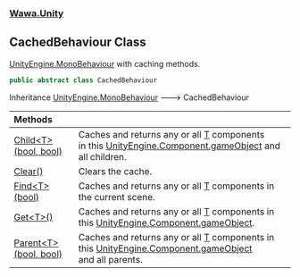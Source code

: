### [Wawa.Unity](Wawa.Unity.md 'Wawa.Unity')

## CachedBehaviour Class

[UnityEngine.MonoBehaviour](https://docs.microsoft.com/en-us/dotnet/api/UnityEngine.MonoBehaviour 'UnityEngine.MonoBehaviour') with caching methods.

```csharp
public abstract class CachedBehaviour
```

Inheritance [UnityEngine.MonoBehaviour](https://docs.microsoft.com/en-us/dotnet/api/UnityEngine.MonoBehaviour 'UnityEngine.MonoBehaviour') &#129106; CachedBehaviour

| Methods | |
| :--- | :--- |
| [Child&lt;T&gt;(bool, bool)](CachedBehaviour.Child{T}(bool,bool).md 'Wawa.Unity.CachedBehaviour.Child<T>(bool, bool)') | Caches and returns any or all [T](CachedBehaviour.Child{T}(bool,bool).md#Wawa.Unity.CachedBehaviour.Child_T_(bool,bool).T 'Wawa.Unity.CachedBehaviour.Child<T>(bool, bool).T') components<br/>in this [UnityEngine.Component.gameObject](https://docs.microsoft.com/en-us/dotnet/api/UnityEngine.Component.gameObject 'UnityEngine.Component.gameObject') and all children. |
| [Clear()](CachedBehaviour.Clear.md 'Wawa.Unity.CachedBehaviour.Clear()') | Clears the cache. |
| [Find&lt;T&gt;(bool)](CachedBehaviour.Find{T}(bool).md 'Wawa.Unity.CachedBehaviour.Find<T>(bool)') | Caches and returns any or all [T](CachedBehaviour.Find{T}(bool).md#Wawa.Unity.CachedBehaviour.Find_T_(bool).T 'Wawa.Unity.CachedBehaviour.Find<T>(bool).T') components in the current scene. |
| [Get&lt;T&gt;()](CachedBehaviour.Get{T}.md 'Wawa.Unity.CachedBehaviour.Get<T>()') | Caches and returns any or all [T](CachedBehaviour.Get{T}.md#Wawa.Unity.CachedBehaviour.Get_T_().T 'Wawa.Unity.CachedBehaviour.Get<T>().T') components in this [UnityEngine.Component.gameObject](https://docs.microsoft.com/en-us/dotnet/api/UnityEngine.Component.gameObject 'UnityEngine.Component.gameObject'). |
| [Parent&lt;T&gt;(bool, bool)](CachedBehaviour.Parent{T}(bool,bool).md 'Wawa.Unity.CachedBehaviour.Parent<T>(bool, bool)') | Caches and returns any or all [T](CachedBehaviour.Parent{T}(bool,bool).md#Wawa.Unity.CachedBehaviour.Parent_T_(bool,bool).T 'Wawa.Unity.CachedBehaviour.Parent<T>(bool, bool).T') components in this [UnityEngine.Component.gameObject](https://docs.microsoft.com/en-us/dotnet/api/UnityEngine.Component.gameObject 'UnityEngine.Component.gameObject')<br/>and all parents. |
